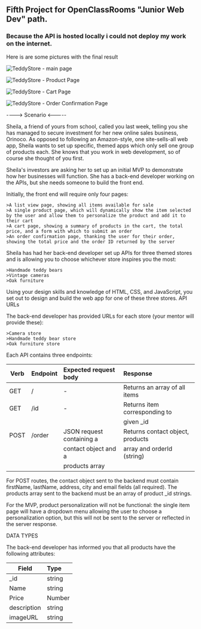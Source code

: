 ## Fifth Project for OpenClassRooms "Junior Web Dev" path. 


### Because the API is hosted locally i could not deploy my work on the internet.
Here is are some pictures with the final result


![TeddyStore - main page](https://user-images.githubusercontent.com/46979043/54190307-ded75700-44b3-11e9-9e0f-b9889c59f32d.jpg)

![TeddyStore - Product Page](https://user-images.githubusercontent.com/46979043/54190309-df6fed80-44b3-11e9-9eef-551d774aad2f.png)

![TeddyStore - Cart Page](https://user-images.githubusercontent.com/46979043/54190305-ded75700-44b3-11e9-92be-b074f3282db8.png)

![TeddyStore - Order Confirmation Page](https://user-images.githubusercontent.com/46979043/54190308-ded75700-44b3-11e9-9936-122486ffde3d.png)

----> Scenario <-----


Sheila, a friend of yours from school, called you last week, telling you she has managed to secure investment for her new online sales business, Orinoco. As opposed to following an Amazon-style, one site-sells-all web app, Sheila wants to set up specific, themed apps which only sell one group of products each. She knows that you work in web development, so of course she thought of you first.

Sheila's investors are asking her to set up an initial MVP to demonstrate how her businesses will function. She has a back-end developer working on the APIs, but she needs someone to build the front end.

Initially, the front end will require only four pages:

    >A list view page, showing all items available for sale
    >A single product page, which will dynamically show the item selected by the user and allow them to personalize the product and add it to their cart
    >A cart page, showing a summary of products in the cart, the total price, and a form with which to submit an order
    >An order confirmation page, thanking the user for their order, showing the total price and the order ID returned by the server

Sheila has had her back-end developer set up APIs for three themed stores and is allowing you to choose whichever store inspires you the most:

    >Handmade teddy bears
    >Vintage cameras
    >Oak furniture

Using your design skills and knowledge of HTML, CSS, and JavaScript, you set out to design and build the web app for one of these three stores.
API URLs

The back-end developer has provided URLs for each store (your mentor will provide these):

    >Camera store
    >Handmade teddy bear store
    >Oak furniture store


Each API contains three endpoints:

| Verb | Endpoint | Expected request body      | Response						   |
| -----| :--------| :--------------------------| :---------------------------------|
| GET  | /        | -                          | Returns an array of all items     |
| GET  | /id      | -                          | Returns item corresponding to     |
| 	   |		  |						       |  given _id                        |
| POST | /order   | JSON request containing a  | Returns contact object, products  | 
| 	   |		  |	    contact object and a   | array and orderId (string)        |
|	   |		  |	    products array         | 								   |


For POST routes, the contact object sent to the backend must contain firstName, lastName, address, city and email fields (all required). The products array sent to the backend must be an array of product _id strings.

For the MVP, product personalization will not be functional: the single item page will have a dropdown menu allowing the user to choose a personalization option, but this will not be sent to the server or reflected in the server response.

DATA TYPES

The back-end developer has informed you that all products have the following attributes:

| Field         | Type          |
| ------------- |:--------------|
| _id           | string        |
| Name          | string        |
| Price         | Number        |
| description   | string        |
| imageURL      | string        |
